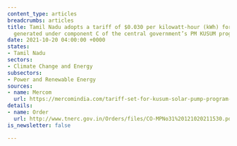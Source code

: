 ```yaml
---
content_type: articles
breadcrumbs: articles
title: Tamil Nadu adopts a tariff of $0.030 per kilowatt-hour (kWh) for solar energy
  generated under component C of the central government’s PM KUSUM program
date: 2021-10-20 04:00:00 +0000
states:
- Tamil Nadu
sectors:
- Climate Change and Energy
subsectors:
- Power and Renewable Energy
sources:
- name: Mercom
  url: https://mercomindia.com/tariff-set-for-kusum-solar-pump-program-tamil-nadu/
details:
- name: Order
  url: http://www.tnerc.gov.in/Orders/files/CO-MPNo31%20121020211530.pdf
is_newsletter: false

---
```


